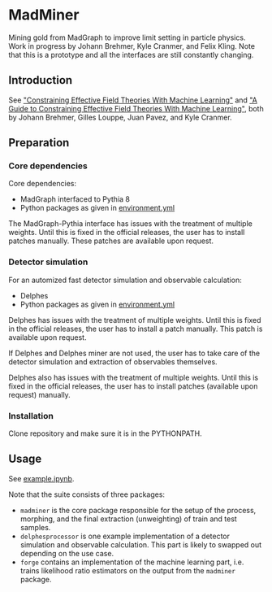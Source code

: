 # MadMiner

Mining gold from MadGraph to improve limit setting in particle physics. Work in progress by Johann Brehmer, Kyle Cranmer,
and Felix Kling. Note that this is a prototype and all the interfaces are still constantly changing.

## Introduction

See ["Constraining Effective Field Theories With Machine Learning"](https://arxiv.org/abs/1805.00013) and
["A Guide to Constraining Effective Field Theories With Machine Learning"](https://arxiv.org/abs/1805.00020), both by
Johann Brehmer, Gilles Louppe, Juan Pavez, and Kyle Cranmer.

## Preparation

### Core dependencies

Core dependencies:
- MadGraph interfaced to Pythia 8
- Python packages as given in [environment.yml](environment.yml)

The MadGraph-Pythia interface has issues with the treatment of multiple weights. Until this is fixed
in the official releases, the user has to install patches manually.  These patches are available upon request.

### Detector simulation

For an automized fast detector simulation and observable calculation:
- Delphes
- Python packages as given in [environment.yml](environment.yml)

Delphes has issues with the treatment of multiple weights. Until this is fixed in the official releases, the user has to install a patch
manually. This patch is available upon request.

If Delphes and Delphes miner are not used, the user has to take care of the detector simulation and extraction of observables themselves.

Delphes also has issues with the treatment of multiple weights. Until this is fixed in the official releases, the user
has to install patches (available upon request) manually.

### Installation

Clone repository and make sure it is in the PYTHONPATH.

## Usage

See [example.ipynb](examples/usage/example.ipynb).

Note that the suite consists of three packages:
- `madminer` is the core package responsible for the setup of the process, morphing, and the final extraction
  (unweighting) of train and test samples.
- `delphesprocessor` is one example implementation of a detector simulation and observable calculation. This part is
   likely to swapped out depending on the use case.
- `forge`  contains an implementation of the machine learning part, i.e. trains likelihood ratio estimators on the
  output from the `madminer` package.

